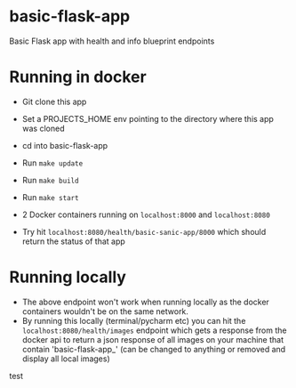 # basic-flask-app
Basic Flask app with health and info blueprint endpoints

# Running in docker
- Git clone this app

- Set a PROJECTS_HOME env pointing to the directory where this app was cloned

- cd into basic-flask-app

- Run `make update`

- Run `make build`

- Run `make start`

- 2 Docker containers running on `localhost:8000` and `localhost:8080`

- Try hit `localhost:8080/health/basic-sanic-app/8000` which should return the status of that app

# Running locally
- The above endpoint won't work when running locally as the docker containers wouldn't be on the same network.
- By running this locally (terminal/pycharm etc) you can hit the `localhost:8080/health/images` endpoint which gets a response from the docker api to return a json response of all images on your machine that contain 'basic-flask-app_' (can be changed to anything or removed and display all local images)

test
